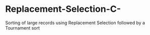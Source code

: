# Replacement-Selection-C-
Sorting of large records using Replacement Selection followed by a Tournament sort
